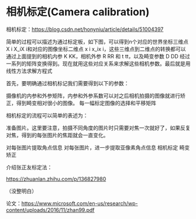 # 相机标定(Camera calibration)

相机标定：https://blog.csdn.net/honyniu/article/details/51004397

简单的过程可以描述为通过标定板，如下图，可以得到n个对应的世界坐标三维点 X i X_iX 
i和对应的图像坐标二维点 x i x_ix i，这些三维点到二维点的转换都可以通过上面提到的相机内参 K KK，相机外参 R RR 和 t tt，以及畸变参数 D DD 经过一系列的矩阵变换得到。现在就用这些对应关系来求解这些相机参数。最后就是用线性方法求解方程式


首先，要明确通过相机标记我们需要得到以下的参数：

摄像机的内参和外参矩阵，内参和外参系数可以对之后相机拍摄的图像就进行矫正，得到畸变相对很小的图像。
每一幅标定图像的选择和平移矩阵

相机标定的流程可以简单的表述为：

准备图片。这里要注意，拍摄不同角度的图片时只需要对焦一次就好了，如果反复对焦，得到的每张图片的焦距就会一直变化。

对每张图片提取角点信息
对每张图片，进一步提取亚像素角点信息
相机标定
畸变矫正





介绍张正友标定法：

https://zhuanlan.zhihu.com/p/136827980

（没整明白）

论文：https://www.microsoft.com/en-us/research/wp-content/uploads/2016/11/zhan99.pdf
